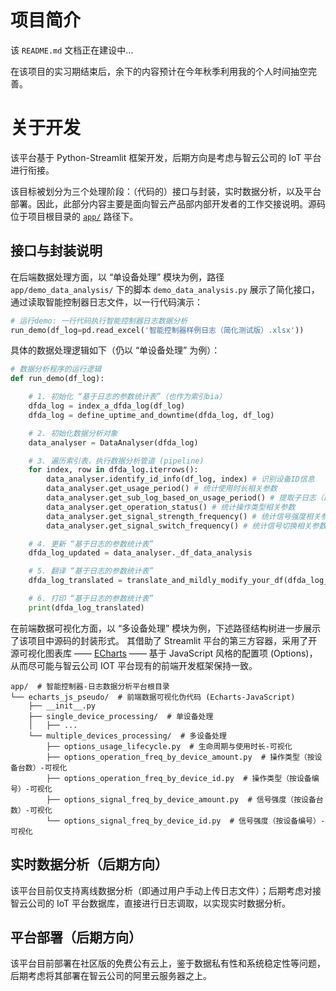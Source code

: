 # 项目简介

该 `README.md` 文档正在建设中...

在该项目的实习期结束后，余下的内容预计在今年秋季利用我的个人时间抽空完善。

# 关于开发

该平台基于 Python-Streamlit 框架开发，后期方向是考虑与智云公司的 IoT 平台进行衔接。
            
该目标被划分为三个处理阶段：（代码的）接口与封装，实时数据分析，以及平台部署。因此，此部分内容主要是面向智云产品部内部开发者的工作交接说明。源码位于项目根目录的 [`app/`](https://github.com/xuanzhichen/project_donglee_intern/tree/main/app) 路径下。

## 接口与封装说明

在后端数据处理方面，以 “单设备处理” 模块为例，路径 `app/demo_data_analysis/` 下的脚本 `demo_data_analysis.py` 展示了简化接口，通过读取智能控制器日志文件，以一行代码演示：

```Python
# 运行demo: 一行代码执行智能控制器日志数据分析
run_demo(df_log=pd.read_excel('智能控制器样例日志（简化测试版）.xlsx')) 
```

具体的数据处理逻辑如下（仍以 “单设备处理” 为例）：

```Python
# 数据分析程序的运行逻辑
def run_demo(df_log):

    # 1. 初始化 “基于日志的参数统计表”（也作为索引bia）
    dfda_log = index_a_dfda_log(df_log)
    dfda_log = define_uptime_and_downtime(dfda_log, df_log)

    # 2. 初始化数据分析对象
    data_analyser = DataAnalyser(dfda_log)

    # 3. 遍历索引表，执行数据分析管道 (pipeline)
    for index, row in dfda_log.iterrows():
        data_analyser.identify_id_info(df_log, index) # 识别设备ID信息
        data_analyser.get_usage_period() # 统计使用时长相关参数
        data_analyser.get_sub_log_based_on_usage_period() # 提取子日志（即连续时长）
        data_analyser.get_operation_status() # 统计操作类型相关参数
        data_analyser.get_signal_strength_frequency() # 统计信号强度相关参数
        data_analyser.get_signal_switch_frequency() # 统计信号切换相关参数

    # 4. 更新 “基于日志的参数统计表”
    dfda_log_updated = data_analyser._df_data_analysis

    # 5. 翻译 “基于日志的参数统计表”
    dfda_log_translated = translate_and_mildly_modify_your_df(dfda_log_updated)

    # 6. 打印 “基于日志的参数统计表”
    print(dfda_log_translated)
```

在前端数据可视化方面，以 “多设备处理” 模块为例，下述路径结构树进一步展示了该项目中源码的封装形式。
其借助了 Streamlit 平台的第三方容器，采用了开源可视化图表库 —— [ECharts](https://echarts.apache.org/zh/index.html) —— 基于 JavaScript 风格的配置项 (Options)，从而尽可能与智云公司 IOT 平台现有的前端开发框架保持一致。

```shell
app/  # 智能控制器-日志数据分析平台根目录
└── echarts_js_pseudo/  # 前端数据可视化伪代码 (Echarts-JavaScript)
    ├── __init__.py
    ├── single_device_processing/  # 单设备处理
    │   ├── ...
    └── multiple_devices_processing/  # 多设备处理
        ├── options_usage_lifecycle.py  # 生命周期与使用时长-可视化
        ├── options_operation_freq_by_device_amount.py  # 操作类型（按设备台数）-可视化
        ├── options_operation_freq_by_device_id.py  # 操作类型（按设备编号）-可视化
        ├── options_signal_freq_by_device_amount.py  # 信号强度（按设备台数）-可视化
        └── options_signal_freq_by_device_id.py  # 信号强度（按设备编号）-可视化
```

## 实时数据分析（后期方向）

该平台目前仅支持离线数据分析（即通过用户手动上传日志文件）；后期考虑对接智云公司的 IoT 平台数据库，直接进行日志调取，以实现实时数据分析。

## 平台部署（后期方向）

该平台目前部署在社区版的免费公有云上，鉴于数据私有性和系统稳定性等问题，后期考虑将其部署在智云公司的阿里云服务器之上。

